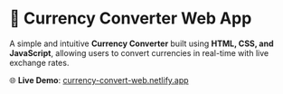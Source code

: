 # 💱 Currency Converter Web App

A simple and intuitive **Currency Converter** built using **HTML, CSS, and JavaScript**, allowing users to convert currencies in real-time with live exchange rates.

🌐 **Live Demo**: [currency-convert-web.netlify.app](https://currency-convert-web.netlify.app)


